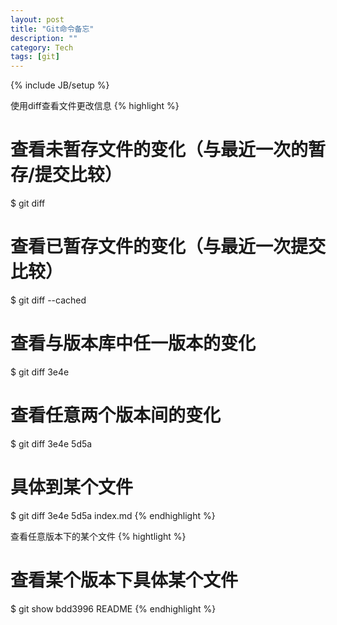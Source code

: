 ```yaml
---
layout: post
title: "Git命令备忘"
description: ""
category: Tech 
tags: [git]
---
```

{% include JB/setup %}

使用diff查看文件更改信息
{% highlight %}
# 查看未暂存文件的变化（与最近一次的暂存/提交比较）
$ git diff
# 查看已暂存文件的变化（与最近一次提交比较）
$ git diff --cached
# 查看与版本库中任一版本的变化
$ git diff 3e4e
# 查看任意两个版本间的变化
$ git diff 3e4e 5d5a
# 具体到某个文件
$ git diff 3e4e 5d5a index.md
{% endhighlight %}

查看任意版本下的某个文件
{% hightlight %}
# 查看某个版本下具体某个文件
$ git show bdd3996 README
{% endhighlight %}


